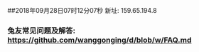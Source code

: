 ##2018年09月28日07时12分07秒 新址: 159.65.194.8
### 兔友常见问题及解答: https://github.com/wanggonging/d/blob/w/FAQ.md
